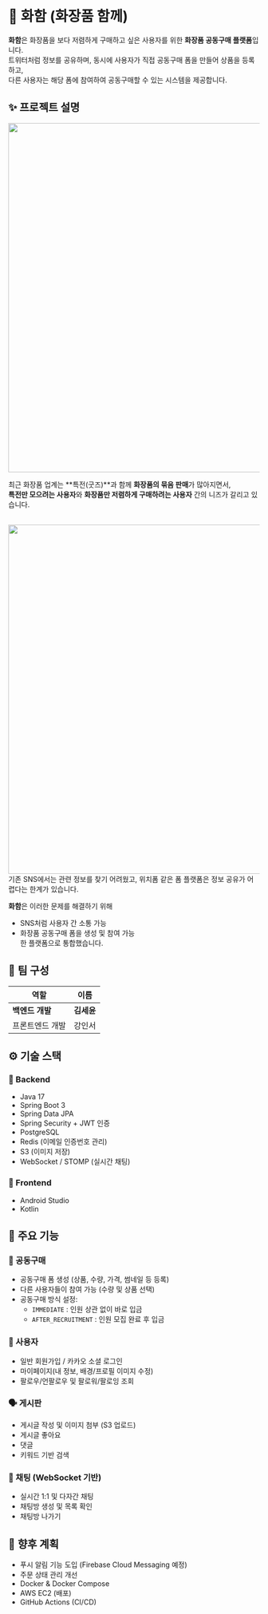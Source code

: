 # 💄 화함 (화장품 함께)

**화함**은 화장품을 보다 저렴하게 구매하고 싶은 사용자를 위한 **화장품 공동구매 플랫폼**입니다.  
트위터처럼 정보를 공유하며, 동시에 사용자가 직접 공동구매 폼을 만들어 상품을 등록하고,<br>
다른 사용자는 해당 폼에 참여하여 공동구매할 수 있는 시스템을 제공합니다.


## ✨ 프로젝트 설명

<img src = "https://github.com/user-attachments/assets/7980364a-e190-4893-842c-6a26958a8c1a" width = "700">

최근 화장품 업계는 **특전(굿즈)**과 함께 **화장품의 묶음 판매**가 많아지면서,<br>
**특전만 모으려는 사용자**와 **화장품만 저렴하게 구매하려는 사용자** 간의 니즈가 갈리고 있습니다.

<br>
<img src = "https://github.com/user-attachments/assets/3c39b964-9a25-491c-a7d4-53325a58fc85" width = "700"><br>
기존 SNS에서는 관련 정보를 찾기 어려웠고, 위치폼 같은 폼 플랫폼은 정보 공유가 어렵다는 한계가 있습니다.

**화함**은 이러한 문제를 해결하기 위해  
- SNS처럼 사용자 간 소통 가능
- 화장품 공동구매 폼을 생성 및 참여 가능  
한 플랫폼으로 통합했습니다.


## 👥 팀 구성

| 역할            | 이름     |
|----------------|----------|
| **백엔드 개발** | **김세윤** |
| 프론트엔드 개발 | 강인서   |


## ⚙️ 기술 스택

### 🔧 Backend
- Java 17
- Spring Boot 3
- Spring Data JPA
- Spring Security + JWT 인증
- PostgreSQL
- Redis (이메일 인증번호 관리)
- S3 (이미지 저장)
- WebSocket / STOMP (실시간 채팅)


### 🎨 Frontend
- Android Studio
- Kotlin


## 🧩 주요 기능

### 🛒 공동구매
- 공동구매 폼 생성 (상품, 수량, 가격, 썸네일 등 등록)
- 다른 사용자들이 참여 가능 (수량 및 상품 선택)
- 공동구매 방식 설정:  
  - `IMMEDIATE` : 인원 상관 없이 바로 입금  
  - `AFTER_RECRUITMENT` : 인원 모집 완료 후 입금

### 👤 사용자
- 일반 회원가입 / 카카오 소셜 로그인
- 마이페이지(내 정보, 배경/프로필 이미지 수정)
- 팔로우/언팔로우 및 팔로워/팔로잉 조회

### 🗣️ 게시판
- 게시글 작성 및 이미지 첨부 (S3 업로드)
- 게시글 좋아요
- 댓글
- 키워드 기반 검색

### 💬 채팅 (WebSocket 기반)
- 실시간 1:1 및 다자간 채팅
- 채팅방 생성 및 목록 확인
- 채팅방 나가기


## 🚀 향후 계획
- 푸시 알림 기능 도입 (Firebase Cloud Messaging 예정)
- 주문 상태 관리 개선
- Docker & Docker Compose
- AWS EC2 (배포)
- GitHub Actions (CI/CD)
